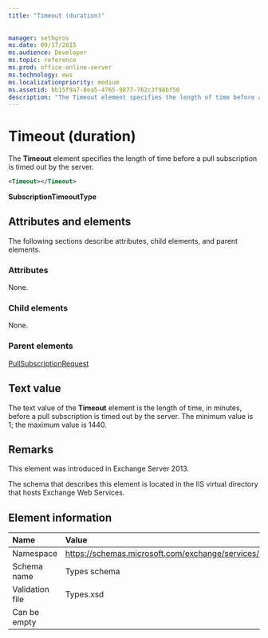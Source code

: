 ```yaml
---
title: "Timeout (duration)"
 
 
manager: sethgros
ms.date: 09/17/2015
ms.audience: Developer
ms.topic: reference
ms.prod: office-online-server
ms.technology: ews
ms.localizationpriority: medium
ms.assetid: bb15f9a7-8ea5-4765-9877-762c3f98bf50
description: "The Timeout element specifies the length of time before a pull subscription is timed out by the server."
---
```


# Timeout (duration)

The **Timeout** element specifies the length of time before a pull subscription is timed out by the server. 
  
```XML
<Timeout></Timeout>
```

 **SubscriptionTimeoutType**
## Attributes and elements

The following sections describe attributes, child elements, and parent elements.
  
### Attributes

None.
  
### Child elements

None.
  
### Parent elements

[PullSubscriptionRequest](pullsubscriptionrequest.md)
  
## Text value

The text value of the **Timeout** element is the length of time, in minutes, before a pull subscription is timed out by the server. The minimum value is 1; the maximum value is 1440. 
  
## Remarks

This element was introduced in Exchange Server 2013.
  
The schema that describes this element is located in the IIS virtual directory that hosts Exchange Web Services.
  
## Element information

|**Name**|**Value**|
|:-----|:-----|
|Namespace  <br/> |https://schemas.microsoft.com/exchange/services/2006/types  <br/> |
|Schema name  <br/> |Types schema  <br/> |
|Validation file  <br/> |Types.xsd  <br/> |
|Can be empty  <br/> ||
   

